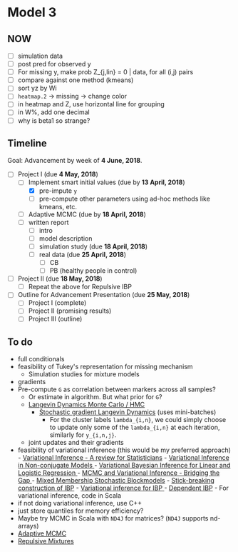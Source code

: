 # Model 3

## NOW 
- [ ] simulation data 
- [ ] post pred for observed y
- [ ] For missing y, make prob Z_{j,lin} = 0 | data, for all (i,j) pairs
- [ ] compare against one method (kmeans)
- [ ] sort yz by Wi
- [ ] `heatmap.2` -> missing -> change color
- [ ] in heatmap and Z, use horizontal line for grouping
- [ ] in W%, add one decimal
- [ ] why is beta1 so strange?

## Timeline

Goal: Advancement by week of **4 June, 2018**.

- [ ] Project I (due **4 May, 2018**)
    - [ ] Implement smart initial values (due by **13 April, 2018**)
        - [x] pre-impute `y`
        - [ ] pre-compute other parameters using ad-hoc methods like kmeans, etc.
    - [ ] Adaptive MCMC  (due by **18 April, 2018**)
    - [ ] written report
        - [ ] intro
        - [ ] model description
        - [ ] simulation study (due **18 April, 2018**)
        - [ ] real data (due **25 April, 2018**)
            - [ ] CB
            - [ ] PB (healthy people in control)
- [ ] Project II (due **18 May, 2018**)
    - [ ] Repeat the above for Repulsive IBP
- [ ] Outline for Advancement Presentation (due **25 May, 2018**)
    - [ ] Project I (complete)
    - [ ] Project II (promising results)
    - [ ] Project III (outline)

## To do
- full conditionals
- feasibility of Tukey's representation for missing mechanism
    - Simulation studies for mixture models
- gradients
- Pre-compute `G` as correlation between markers across all samples?
  - Or estimate in algorithm. But what prior for `G`?
  - [Langevin Dynamics Monte Carlo / HMC][1]
      - [Stochastic gradient Langevin Dynamics][2] (uses mini-batches)
        - For the cluster labels `lambda_{i,n}`, we could simply 
          choose to update only some of the `lambda_{i,n}` at
          each iteration, similarly for `y_{i,n,j}`.
  - joint updates and their gradients
- feasibility of variational inference (this would be my preferred approach)
      - [Variational Inference - A review for Statisticians][3]
      - [Variational Inference in Non-conjugate Models ][9]
      - [Variational Bayesian Inference for Linear and Logistic Regression ][10]
      - [MCMC and Variational Inference - Bridging the Gap ][4]
      - [Mixed Membership Stochastic Blockmodels][5]
      - [Stick-breaking construction of IBP][6]
      - [Variational inference for IBP ][7]
      - [Dependent IBP][8]
      - For variational inference, code in Scala
- if not doing variational inference, use C++
- just store quantiles for memory efficiency?
- Maybe try MCMC in Scala with `ND4J` for matrices? (`ND4J` supports nd-arrays)
- [Adaptive MCMC][11]
- [Repulsive Mixtures][12]


[1]: https://arxiv.org/pdf/1206.1901.pdf
[2]: https://www.ics.uci.edu/~welling/publications/papers/stoclangevin_v6.pdf
[3]: https://arxiv.org/pdf/1601.00670.pdf
[4]: http://proceedings.mlr.press/v37/salimans15.pdf
[5]: http://www.cs.columbia.edu/~blei/papers/AiroldiBleiFienbergXing2008.pdf
[6]: http://mlg.eng.cam.ac.uk/zoubin/papers/TehGorGha07.pdf
[7]: http://ai.stanford.edu/~tadayuki/papers/doshivelez-miller-vangael-teh-aistats09.pdf
[8]: http://proceedings.mlr.press/v9/williamson10a/williamson10a.pdf
[9]: https://arxiv.org/pdf/1209.4360.pdf
[10]: https://arxiv.org/pdf/1310.5438.pdf
[11]: http://probability.ca/jeff/ftpdir/adaptex.pdf
[12]: https://arxiv.org/pdf/1204.5243.pdf
